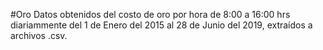 #Oro
Datos obtenidos del costo de oro por hora de 8:00 a 16:00 hrs diariammente del 1 de Enero del 2015 al 28 de Junio del 2019,
extraídos a archivos .csv.
